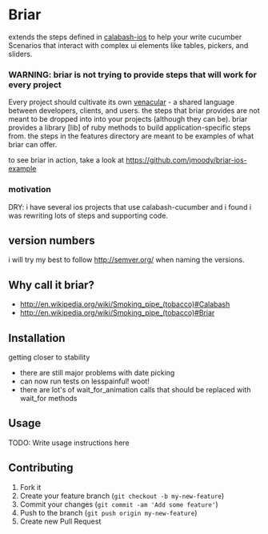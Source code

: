 # Briar

extends the steps defined in [calabash-ios](https://github.com/calabash/calabash-ios.git) to help
your write cucumber Scenarios that interact with complex ui elements like tables, pickers, and sliders.

### WARNING: briar is not trying to provide steps that will work for every project

Every project should cultivate its own [venacular](http://en.wikipedia.org/wiki/Vernacular) - 
a shared language between developers, clients, and users.  the steps that briar provides
are not meant to be dropped into into your projects (although they can be).  briar provides a 
library [lib] of ruby methods to build application-specific steps from.  the steps in the features 
directory are meant to be examples of what briar can offer.

to see briar in action, take a look at https://github.com/jmoody/briar-ios-example

### motivation

DRY: i have several ios projects that use calabash-cucumber and i found i was rewriting lots of steps
and supporting code.  

## version numbers

i will try my best to follow http://semver.org/ when naming the versions.

## Why call it briar? 

* http://en.wikipedia.org/wiki/Smoking_pipe_(tobacco)#Calabash
* http://en.wikipedia.org/wiki/Smoking_pipe_(tobacco)#Briar

## Installation 

getting closer to stability

* there are still major problems with date picking
* can now run tests on lesspainful! woot!
* there are lot's of wait_for_animation calls that should be replaced with wait_for methods
   
## Usage

TODO: Write usage instructions here

## Contributing

1. Fork it
2. Create your feature branch (`git checkout -b my-new-feature`)
3. Commit your changes (`git commit -am 'Add some feature'`)
4. Push to the branch (`git push origin my-new-feature`)
5. Create new Pull Request
